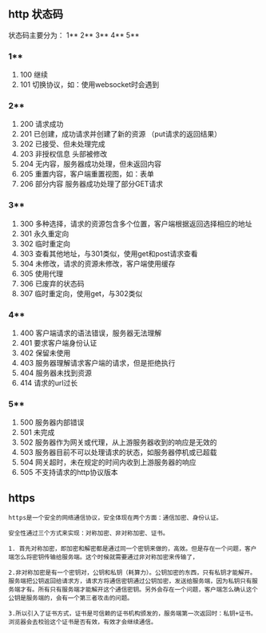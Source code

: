 ## http 状态码

状态码主要分为： 1** 2** 3** 4** 5**


### 1**

1. 100 继续
2. 101 切换协议，如：使用websocket时会遇到


### 2**

1. 200 请求成功
2. 201 已创建，成功请求并创建了新的资源 （put请求的返回结果）
3. 202 已接受、但未处理完成
4. 203 非授权信息 头部被修改
5. 204 无内容，服务器成功处理，但未返回内容
6. 205 重置内容，客户端重置视图，如：表单
7. 206 部分内容 服务器成功处理了部分GET请求


### 3**

1. 300 多种选择，请求的资源包含多个位置，客户端根据返回选择相应的地址
2. 301 永久重定向
3. 302 临时重定向
4. 303 查看其他地址，与301类似，使用get和post请求查看
5. 304 未修改，请求的资源未修改，客户端使用缓存
6. 305 使用代理
7. 306 已废弃的状态码
8. 307 临时重定向，使用get，与302类似


### 4**

1. 400 客户端请求的语法错误，服务器无法理解
2. 401 要求客户端身份认证
3. 402 保留未使用
4. 403 服务器理解请求客户端的请求，但是拒绝执行
5. 404 服务器未找到资源
6. 414 请求的url过长

### 5**

1. 500 服务器内部错误
2. 501 未完成
3. 502 服务器作为网关或代理，从上游服务器收到的响应是无效的
4. 503 服务器目前不可以处理请求的状态，如服务器停机或已超载
5. 504 网关超时，未在规定的时间内收到上游服务器的响应
6. 505 不支持请求的http协议版本




## https

    https是一个安全的网络通信协议，安全体现在两个方面：通信加密、身份认证。

    安全性通过三个方式来实现：对称加密、非对称加密、证书。

    1. 首先对称加密，即加密和解密都是通过同一个密钥来做的，高效。但是存在一个问题，客户端怎么将密钥传输给服务端。这个时候就需要通过非对称加密来传输了，

    2.非对称加密是有一个密钥对，公钥和私钥（耗算力）。公钥加密的东西，只有私钥才能解开。服务端把公钥返回给请求方，请求方将通信密钥通过公钥加密，发送给服务端，因为私钥只有服务端才有。所有只有服务端才能解开这个通信密钥。另外会存在一个问题，客户端怎么确认这个公钥是服务端的，会有一个第三者攻击的问题。

    3.所以引入了证书方式，证书是可信赖的证书机构颁发的，服务端第一次返回时：私钥+证书。浏览器会去校验这个证书是否有效，有效才会继续通信。
